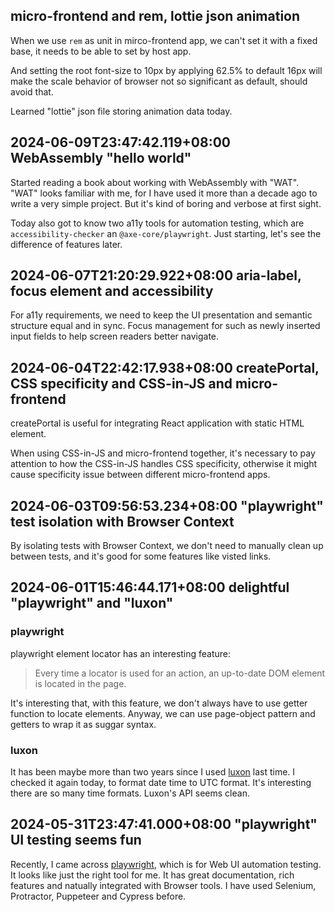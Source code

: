 ## micro-frontend and rem, lottie json animation

When we use `rem` as unit in mirco-frontend app, we can't set it with a fixed base, it needs to be able to set by host app.

And setting the root font-size to 10px by applying 62.5% to default 16px will make the scale behavior of browser not so significant as default, should avoid that.

Learned "lottie" json file storing animation data today.

## 2024-06-09T23:47:42.119+08:00 WebAssembly "hello world"

Started reading a book about working with WebAssembly with "WAT". "WAT" looks familiar with me, for I have used it more than a decade ago to write a very simple project. But it's kind of boring and verbose at first sight.

Today also got to know two a11y tools for automation testing, which are `accessibility-checker` an `@axe-core/playwright`. Just starting, let's see the difference of features later.

## 2024-06-07T21:20:29.922+08:00 aria-label, focus element and accessibility

For a11y requirements, we need to keep the UI presentation and semantic structure equal and in sync. Focus management for such as newly inserted input fields to help screen readers better navigate.

## 2024-06-04T22:42:17.938+08:00 createPortal, CSS specificity and CSS-in-JS and micro-frontend

createPortal is useful for integrating React application with static HTML element.

When using CSS-in-JS and micro-frontend together, it's necessary to pay attention to how the CSS-in-JS handles CSS specificity, otherwise it might cause specificity issue between different micro-frontend apps.

## 2024-06-03T09:56:53.234+08:00 "playwright" test isolation with Browser Context

By isolating tests with Browser Context, we don't need to manually clean up between tests, and it's good for some features like visted links.

## 2024-06-01T15:46:44.171+08:00 delightful "playwright" and "luxon"

### playwright

playwright element locator has an interesting feature:

> Every time a locator is used for an action, an up-to-date DOM element is located in the page.

It's interesting that, with this feature, we don't always have to use getter function to locate elements. Anyway, we can use page-object pattern and getters to wrap it as suggar syntax.

### luxon

It has been maybe more than two years since I used [luxon](https://moment.github.io/luxon) last time. I checked it again today, to format date time to UTC format. It's interesting there are so many time formats. Luxon's API seems clean.

## 2024-05-31T23:47:41.000+08:00 "playwright" UI testing seems fun

Recently, I came across [playwright](https://playwright.dev/), which is for Web UI automation testing. It looks like just the right tool for me. It has great documentation, rich features and natually integrated with Browser tools. I have used Selenium, Protractor, Puppeteer and Cypress before.
